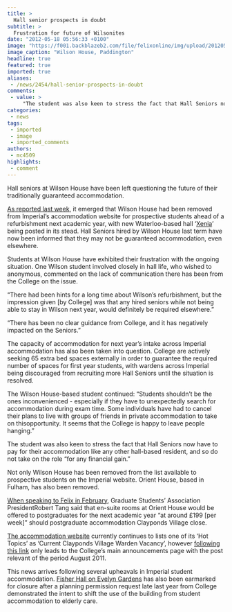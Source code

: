 ```yaml
---
title: >
  Hall senior prospects in doubt
subtitle: >
  Frustration for future of Wilsonites
date: "2012-05-18 05:56:33 +0100"
image: "https://f001.backblazeb2.com/file/felixonline/img/upload/201205180650-felix-252_5289.jpg"
image_caption: "Wilson House, Paddington"
headline: true
featured: true
imported: true
aliases:
 - /news/2454/hall-senior-prospects-in-doubt
comments:
 - value: >
     "The student was also keen to stress the fact that Hall Seniors now have to pay for their accommodation like any other hall-based resident, and so do not take on the role “for any financial gain.” " <br>Now have to? <br>It was my understanding that has always been the case. The benefit is clearly living in halls and generally within walking distance to uni?,At one point seniors payed a lower rent than students as a way of financial reimbursement. Now though they pay the same rent. That's what the article is talking about.,The situation is much worse than your article depicts; the most dire consequence of closing Wilson and replacing it with a hall of residence run entirely by private contractors is that many of the staff working here are being fired - some of them after many years of service to the college. <br> <br>As a resident of Wilson, I know first hand how tirelessly the staff work to provide an excellent service of accommodation despite the problems with the building itself, and for the college to just discard
categories:
 - news
tags:
 - imported
 - image
 - imported_comments
authors:
 - mc4509
highlights:
 - comment
---
```


Hall seniors at Wilson House have been left questioning the future of their traditionally guaranteed accommodation.

[As reported last week](http://felixonline.co.uk/news/2432/wilson-house-not-listed-on-accommodation-website/), it emerged that Wilson House had been removed from Imperial’s accommodation website for prospective students ahead of a refurbishment next academic year, with new Waterloo-based hall ‘[Xenia](http://www3.imperial.ac.uk/accommodation/prospectivestudents/prospectiveundergraduatestudents/hallsofresidenceug/xenia)’ being posted in its stead. Hall Seniors hired by Wilson House last term have now been informed that they may not be guaranteed accommodation, even elsewhere.

Students at Wilson House have exhibited their frustration with the ongoing situation. One Wilson student involved closely in hall life, who wished to anonymous, commented on the lack of communication there has been from the College on the issue.

“There had been hints for a long time about Wilson’s refurbishment, but the impression given [by College] was that any hired seniors while not being able to stay in Wilson next year, would definitely be required elsewhere.”

“There has been no clear guidance from College, and it has negatively impacted on the Seniors.”

The capacity of accommodation for next year’s intake across Imperial accommodation has also been taken into question. College are actively seeking 65 extra bed spaces externally in order to guarantee the required number of spaces for first year students, with wardens across Imperial being discouraged from recruiting more Hall Seniors until the situation is resolved.

The Wilson House-based student continued: “Students shouldn’t be the ones inconvenienced - especially if they have to unexpectedly search for accommodation during exam time. Some individuals have had to cancel their plans to live with groups of friends in private accommodation to take on thisopportunity. It seems that the College is happy to leave people hanging.”

The student was also keen to stress the fact that Hall Seniors now have to pay for their accommodation like any other hall-based resident, and so do not take on the role “for any financial gain.”

Not only Wilson House has been removed from the list available to prospective students on the Imperial website. Orient House, based in Fulham, has also been removed.

[When speaking to Felix in February](http://felixonline.co.uk/news/2263/further-concerns-over-holland-club-and-clayponds/), Graduate Students’ Association PresidentRobert Tang said that en-suite rooms at Orient House would be offered to postgraduates for the next academic year “at around £199 [per week]” should postgraduate accommodation Clayponds Village close.

[The accommodation website](http://www3.imperial.ac.uk/accommodation) currently continues to lists one of its ‘Hot Topics’ as ‘Current Clayponds Village Warden Vacancy’, however [following this link](http://www2.imperial.ac.uk/blog/announcements/2011/08/09/warden-vacancy-clayponds-village/) only leads to the College’s main announcements page with the post relevant of the period August 2011.

This news arrives following several upheavals in Imperial student accommodation. [Fisher Hall on Evelyn Gardens](http://felixonline.co.uk/news/1983/permission-granted-for-fisher-hall-development/) has also been earmarked for closure after a planning permission request late last year from College demonstrated the intent to shift the use of the building from student accommodation to elderly care.
